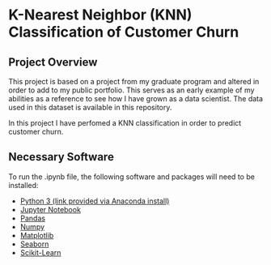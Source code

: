 # K-Nearest Neighbor (KNN) Classification of Customer Churn

## Project Overview

This project is based on a project from my graduate program and altered in order to add to my public portfolio.  This serves as an early example of my abilities as a reference to see how I have grown as a data scientist.  The data used in this dataset is available in this repository. 

In this project I have perfomed a KNN classification in order to predict customer churn.

## Necessary Software

To run the .ipynb file, the following software and packages will need to be installed:

* [Python 3 (link provided via Anaconda install)](https://www.anaconda.com/products/individual)
* [Jupyter Notebook](https://jupyter.org/install)
* [Pandas](https://pandas.pydata.org/docs/getting_started/install.html)
* [Numpy](https://numpy.org/install/)
* [Matplotlib](https://matplotlib.org/3.1.1/users/installing.html)
* [Seaborn](https://seaborn.pydata.org/installing.html)
* [Scikit-Learn](https://anaconda.org/anaconda/scikit-learn)
